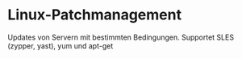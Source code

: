 # Linux-Patchmanagement
Updates von Servern mit bestimmten Bedingungen. Supportet SLES (zypper, yast), yum und apt-get
